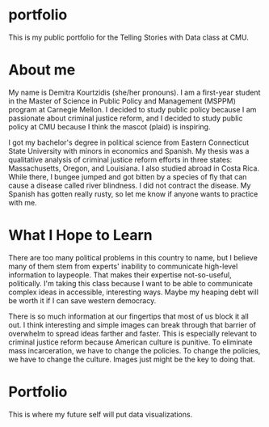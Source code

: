 # portfolio
This is my public portfolio for the Telling Stories with Data class at CMU.
# About me
My name is Demitra Kourtzidis (she/her pronouns). I am a first-year student in the Master of Science in Public Policy and Management (MSPPM) program at Carnegie Mellon. I decided to study public policy because I am passionate about criminal justice reform, and I decided to study public policy at CMU because I think the mascot (plaid) is inspiring. 

I got my bachelor's degree in political science from Eastern Connecticut State University with minors in economics and Spanish. My thesis was a qualitative analysis of criminal justice reform efforts in three states: Massachusetts, Oregon, and Louisiana. 
I also studied abroad in Costa Rica. While there, I bungee jumped and got bitten by a species of fly that can cause a disease called river blindness. I did not contract the disease. My Spanish has gotten really rusty, so let me know if anyone wants to practice with me. 
# What I Hope to Learn
There are too many political problems in this country to name, but I believe many of them stem from experts' inability to communicate high-level information to laypeople. That makes their expertise not-so-useful, politically. I'm taking this class because I want to be able to communicate complex ideas in accessible, interesting ways. Maybe my heaping debt will be worth it if I can save western democracy.

There is so much information at our fingertips that most of us block it all out. I think interesting and simple images can break through that barrier of overwhelm to spread ideas farther and faster. This is especially relevant to criminal justice reform because American culture is punitive. To eliminate mass incarceration, we have to change the policies. To change the policies, we have to change the culture. Images just might be the key to doing that.
# Portfolio
This is where my future self will put data visualizations.
